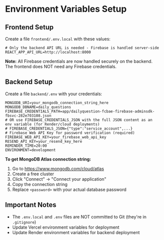 # Environment Variables Setup

## Frontend Setup

Create a file `frontend/.env.local` with these values:

```env
# Only the backend API URL is needed - Firebase is handled server-side
REACT_APP_API_URL=http://localhost:8000
```

**Note:** All Firebase credentials are now handled securely on the backend. The frontend does NOT need any Firebase credentials.

## Backend Setup

Create a file `backend/.env` with your credentials:

```env
MONGODB_URI=your_mongodb_connection_string_here
MONGODB_DBNAME=daily_questions
FIREBASE_CREDENTIALS_PATH=app/dailyquestion-fcbae-firebase-adminsdk-fbsvc-282e703108.json
# OR use FIREBASE_CREDENTIALS_JSON with the full JSON content as an env variable (for Render/cloud deployments)
# FIREBASE_CREDENTIALS_JSON={"type":"service_account",...}
# Firebase Web API Key for password verification (required)
FIREBASE_WEB_API_KEY=your_firebase_web_api_key
RESEND_API_KEY=your_resend_key_here
REMINDER_TIME=20:00
ENVIRONMENT=development
```

**To get MongoDB Atlas connection string:**
1. Go to https://www.mongodb.com/cloud/atlas
2. Create a free cluster
3. Click "Connect" → "Connect your application"
4. Copy the connection string
5. Replace `<password>` with your actual database password

## Important Notes

- The `.env.local` and `.env` files are NOT committed to Git (they're in `.gitignore`)
- Update Vercel environment variables for deployment
- Update Render environment variables for backend deployment

